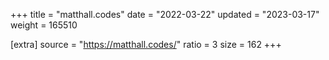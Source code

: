 +++
title = "matthall.codes"
date = "2022-03-22"
updated = "2023-03-17"
weight = 165510

[extra]
source = "https://matthall.codes/"
ratio = 3
size = 162
+++
